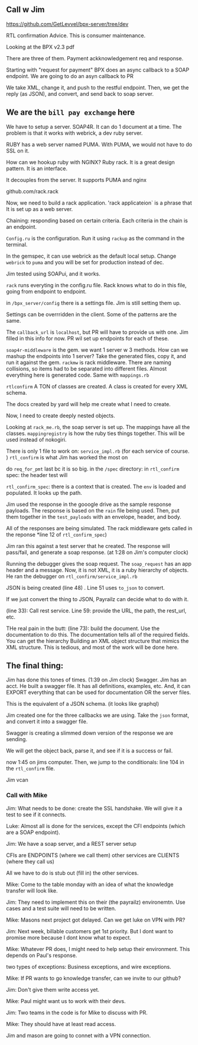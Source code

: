 ## Call w Jim

https://github.com/GetLevvel/bpx-server/tree/dev

RTL confirmation Advice. This is consumer maintenance.

Looking at the BPX v2.3 pdf

There are three of them. Payment ackknowledgement req and response.

Starting with "request for payment"
BPX does an async callback to a SOAP endpoint.
We are going to do an asyn callback to PR


We take XML, change it, and push to the restful endpoint.
Then, we get the reply (as JSON), and convert, and send back to soap server.

## We are the `bill pay exchange` here

We have to setup a server.
SOAP4R.
It can do 1 document at a time. The problem is that it works with webrick, a dev ruby server.

RUBY has a web server named PUMA.
With PUMA, we would not have to do SSL on it.

How can we hookup ruby with NGINX?
Ruby rack. It is a great design pattern.
It is an interface.

It decouples from the server.
It supports PUMA and nginx

github.com/rack.rack

Now, we need to build a rack application.
'rack applicateion` is a phrase that
It is set up as a web server.

Chaining: responding based on certain criteria.
Each criteria in the chain is an endpoint.

`Config.ru`  is the configuration.
Run it using `rackup` as the command in the terminal.

In the gemspec, it can use webrick as the default local setup.
Change `webrick` to `puma` and you will be set for production instead of dec.

Jim tested using SOAPui, and it works.

`rack` runs everyting in the config.ru file.
Rack knows what to do in this file, going from endpoint to endpoint.

in `/bpx_server/config` there is a settings file. Jim is still setting them up.

Settings can be overrridden in the client.
Some of the patterns are the same.

The `callback_url` is `localhost`, but PR will have to provide us with one.
Jim filled in this info for now.
PR wil set up endpoints for each of these.

`soap4r-middleware` is the gem.
we want 1 server w 3 methods.
How can we mashup the endpoints into 1 server?
Take the generated files, copy it, and run it against the gem.
`rackmw` is rack middleware.
There are naming collisions, so items had to be separated into different files.
Almost everything here is generated code. Same with `mappings.rb`

`rtlconfirm`
A TON of classes are created. A class is created for every XML schema.

The docs created by yard will help me create what I need to create.

Now, I need to create deeply nested objects.

Looking at `rack_me.rb`, the soap server is set up.
The mappings have all the classes.
`mappingregistry` is how the ruby  ties things together.
This will be used instead of nokogiri.

There is only 1 file to work on:
`service_impl.rb` (for each service of course. )
`rtl_confirm` is what Jim has worked the most on

do `req_for_pmt` last bc it is so big.
in the `/spec` directory:
in `rtl_confirm` spec: the header test will

`rtl_confirm_spec`: there is a context that is created.
The `env` is loaded and populated.
It looks up the path.

Jim used the response in the gooogle drive as the sample response payloads.
The response is based on the `rain` file being used.
Then, put them together in the `test_payloads` with an envelope, header, and body.

All of the responses are being simulated.
The rack middleware gets called in the reponse *line 12 of `rtl_confirm_spec`)

Jim ran this against a test server that he created.
The response will pass/fail, and generate a soap response.
(at 1:28 on Jim's computer clock)

Running the debugger gives the soap request.
The `soap_request` has an app header and a message.
Now, it is not XML, it is a ruby hierarchy of objects.
He ran the debugger on `rtl_confirm/service_impl.rb`

JSON is being created (line 48) .
Line 51 uses `to_json` to convert.

If we just convert the thing to JSON, Payrailz can decide what to do with it.

(line 33):
Call rest service.
Line 59: provide the URL, the path, the rest_url, etc.

THe real pain in the butt: (line 73):
build the document.
Use the documentation to do this.
The documentation tells all of the required fields.
You can get the hierarchy
Building an XML object structure that mimics the XML structure.
This is tedious, and most of the work will be done here.

## The final thing:
Jim has done this tones of times.
(1:39 on Jim clock)
Swagger. Jim has an acct.
He built a swagger file. It has all definitions, examples, etc.
And, it can EXPORT everything that can be used for documentation OR the server files.

This is the equivalent of a JSON schema.
(it looks like graphql)

Jim created one for the three callbacks we are using.
Take the `json` format, and convert it into a swagger file.

Swagger is creating a slimmed down version of the response we are sending.

We will get the object back, parse it, and see if it is a success or  fail.

now 1:45 on jims computer.
Then, we jump to the conditionals: line 104 in the `rtl_confirm` file.

Jim vcan


### Call with Mike
Jim: What needs to be done: create the SSL handshake. We will give it a test to see if it connects.

Luke: Almost all is done for the services, except the CFI endpoints (which are a SOAP endpoint).

Jim: We have a soap server, and a REST server setup

CFIs are ENDPOINTS (where we call them)
other services are CLIENTS (where they call us)

All we have to do is stub out (fill in) the other services.

Mike: Come to the table monday with an idea of what the knowledge transfer will look like.

Jim: They need to implement this on their (the payrailz) environemtn. Use cases and a test suite will need to be written.

Mike: Masons next project got delayed. Can we get luke on VPN with PR?

Jim: Next week, billable customers get 1st priority. But I dont want to promise more because I dont know what to expect.

Mike: Whatever PR does, I might need to help setup their environment. This depends on Paul's response.

two types of exceptions: Business exceptions, and wire exceptions.

Mike: If PR wants to go knowledge transfer, can we invite to our github?

Jim: Don't give them write access yet.

Mike: Paul might want us to work with their devs.

Jim: Two teams in the code is for Mike to discuss with PR.

Mike: They should have at least read access.

Jim and mason are going to connet with a VPN connection.



##